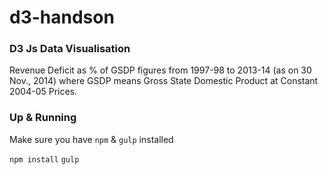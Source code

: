 # d3-handson
### D3 Js Data Visualisation
Revenue Deficit as % of GSDP figures from 1997-98 to 2013-14 (as on 30 Nov., 2014) where GSDP means Gross State Domestic Product at Constant 2004-05 Prices.

### Up & Running
Make sure you have ```npm``` & ```gulp``` installed

```npm install```
```gulp```
